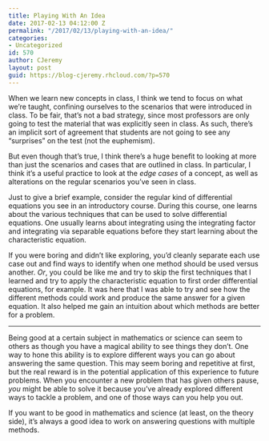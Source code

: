 ```yaml
---
title: Playing With An Idea
date: 2017-02-13 04:12:00 Z
permalink: "/2017/02/13/playing-with-an-idea/"
categories:
- Uncategorized
id: 570
author: CJeremy
layout: post
guid: https://blog-cjeremy.rhcloud.com/?p=570
---
```


When we learn new concepts in class, I think we tend to focus on what we&#8217;re taught, confining ourselves to the scenarios that were introduced in class. To be fair, that&#8217;s not a bad strategy, since most professors are only going to test the material that was explicitly seen in class. As such, there&#8217;s an implicit sort of agreement that students are not going to see any &#8220;surprises&#8221; on the test (not the euphemism).

But even though that&#8217;s true, I think there&#8217;s a huge benefit to looking at more than just the scenarios and cases that are outlined in class. In particular, I think it&#8217;s a useful practice to look at the _edge cases_ of a concept, as well as alterations on the regular scenarios you&#8217;ve seen in class.

Just to give a brief example, consider the regular kind of differential equations you see in an introductory course. During this course, one learns about the various techniques that can be used to solve differential equations. One usually learns about integrating using the integrating factor and integrating via separable equations before they start learning about the characteristic equation.

If you were boring and didn&#8217;t like exploring, you&#8217;d cleanly separate each use case out and find ways to identify when one method should be used versus another. _Or_, you could be like me and try to skip the first techniques that I learned and try to apply the characteristic equation to first order differential equations, for example. It was here that I was able to try and see how the different methods could work and produce the same answer for a given equation. It also helped me gain an intuition about which methods are better for a problem.

* * *

Being good at a certain subject in mathematics or science can seem to others as though you have a magical ability to see things they don&#8217;t. One way to hone this ability is to explore different ways you can go about answering the same question. This may seem boring and repetitive at first, but the real reward is in the potential application of this experience to future problems. When you encounter a new problem that has given others pause, _you_ might be able to solve it because you&#8217;ve already explored different ways to tackle a problem, and one of those ways can you help you out.

If you want to be good in mathematics and science (at least, on the theory side), it&#8217;s always a good idea to work on answering questions with multiple methods.